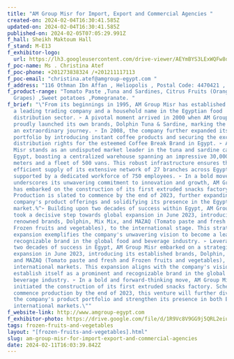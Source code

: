 ```yaml
---
title: "AM Group Misr for Import, Export and Commercial Agencies "
created-on: 2024-02-04T16:30:41.585Z
updated-on: 2024-02-04T16:30:41.585Z
published-on: 2024-02-05T07:05:29.991Z
f_hall: Sheikh Maktoum Hall
f_stand: M-E13
f_exhibitor-logo:
  url: https://lh3.googleusercontent.com/drive-viewer/AEYmBYS3LExWQFw8dkCVUDJjLBiVBlGmT2A_UhnDJDCTA73oFrq95-koNH8x7AroVN6I5nuGHm_FmYZtQKmKNYTNy920enJY6w=s1600
f_poc-name: Ms . Christina Atef
f_poc-phone: +201273838324 /+201211117113
f_poc-email: "christina.atef@amgroup-egypt.com "
f_address: "116 Othman Ibn Affan , Heliopolis , Postal Code: 4470421 , Cairo, Egypt. "
f_product-range: "Tomato Paste ,Tuna and Sardines, Citrus Fruits (Oranges –
  Grapes) ,Sweet potatoes ,Pomegranate. "
f_brief: "\"From its beginnings in 1995, AM Group Misr has established itself as
  a leading trading company and a household name in the Egyptian food
  distribution sector. ➢ A pivotal moment arrived in 2000 when AM Group Misr
  proudly launched its own brands, Dolphin Tuna & Sardine, marking the dawn of
  an extraordinary journey. ➢ In 2008, the company further expanded its product
  portfolio by introducing instant coffee products and securing the exclusive
  distribution rights for the esteemed Coffee Break Brand in Egypt. ➢ AM Group
  Misr stands as an undisputed market leader in the tuna and sardine category in
  Egypt, boasting a centralized warehouse spanning an impressive 30,000 square
  meters and a fleet of 500 vans. This robust infrastructure ensures the
  efficient supply of its extensive network of 27 branches across Egypt,
  supported by a dedicated workforce of 750 employees. ➢ In a bold move that
  underscores its unwavering commitment to innovation and growth, AM Group Misr
  has embarked on the construction of its first extruded snacks factory.
  Production is slated to commence by the end of 2023, further expanding the
  company's product offerings and solidifying its presence in the Egyptian
  market.%^➢ Building upon two decades of success within Egypt, AM Group Misr
  took a decisive step towards global expansion in June 2023, introducing its
  renowned brands, Dolphin, Mix Mix, and MAZAQ (Tomato paste and fresh and
  Frozen fruits and vegetables), to the international stage. This strategic
  expansion exemplifies the company's unwavering vision to become a leading
  recognizable brand in the global food and beverage industry. ➢ Leveraging its
  two decades of success in Egypt, AM Group Misr embarked on a strategic global
  expansion in June 2023, introducing its established brands, Dolphin, Mix Mix,
  and MAZAQ (Tomato paste and fresh and Frozen fruits and vegetables), to
  international markets. This expansion aligns with the company's vision to
  establish itself as a prominent and recognizable brand in the global food and
  beverage industry. ➢ In a bold and forward-thinking move, AM Group Misr has
  initiated the construction of its first extruded snacks factory. Scheduled to
  commence production by the end of 2023, this venture will further diversify
  the company's product portfolio and strengthen its presence in both Egyptian &
  international markets.\""
f_website-link: http://www.amgroup-egypt.com
f_exhibitor-photo: https://drive.google.com/file/d/1R9Vc8V9GG9j5QRL2eiu1racZ6GumTOKx/view?usp=drive_link
tags: frozen-fruits-and-vegetables
layout: "[frozen-fruits-and-vegetables].html"
slug: am-group-misr-for-import-export-and-commercial-agencies
date: 2024-02-11T16:03:39.842Z
---
```

